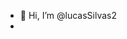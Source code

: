 - 👋 Hi, I’m @lucasSilvas2
- 
<!---
lucasSilvas2/lucasSilvas2 is a ✨ special ✨ repository because its `README.md` (this file) appears on your GitHub profile.
You can click the Preview link to take a look at your changes.
--->
